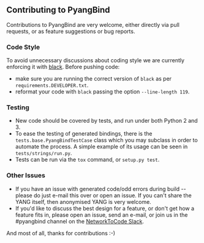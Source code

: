 ## Contributing to PyangBind

Contributions to PyangBind are very welcome, either directly via pull requests, or as feature suggestions or bug reports.

### Code Style

To avoid unnecessary discussions about coding style we are currently enforcing it with [black](https://github.com/ambv/black). Before pushing code:

* make sure you are running the correct version of `black` as per `requirements.DEVELOPER.txt`.
* reformat your code with `black` passing the option `--line-length 119`.

### Testing

 * New code should be covered by tests, and run under both Python 2 and 3.
 * To ease the testing of generated bindings, there is the `tests.base.PyangBindTestCase` class which
 you may subclass in order to automate the process. A simple example of its usage can be seen in
 `tests/strings/run.py`.
 * Tests can be run via the `tox` command, or `setup.py test`.

### Other Issues

 * If you have an issue with generated code/odd errors during build -- please do just e-mail this over or open an issue.
   If you can't share the YANG itself, then anonymised YANG is very welcome.
 * If you'd like to discuss the best design for a feature, or don't get how a feature fits in, please open an issue,
   send an e-mail, or join us in the #pyangbind channel on the
   [NetworkToCode Slack](https://networktocode.slack.com/).

And most of all, thanks for contributions :-)

